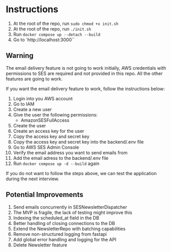 # Instructions

1. At the root of the repo, run `sudo chmod +x init.sh`
2. At the root of the repo, run `./init.sh`
3. Run `docker compose up --detach --build`
4. Go to `http://localhost:3000``

## Warning

The email delivery feature is not going to work initially, AWS credentials with permissions to SES are required and not provided in this repo. All the other features are going to work.

If you want the email delivery feature to work, follow the instructions below:

1. Login into you AWS account
2. Go to IAM
3. Create a new user
4. Give the user the following permissions:
    - AmazonSESFullAccess
5. Create the user
6. Create an access key for the user
7. Copy the access key and secret key
8. Copy the access key and secret key into the backend/.env file
9. Go to AWS SES Admin Console
10. Verify the email address you want to send emails from
11. Add the email adress to the backend/.env file
12. Run `docker compose up -d --build` again

If you do not want to follow the steps above, we can test the application during the next interview.

## Potential Improvements

1. Send emails concurrently in SESNewsletterDispatcher
2. The MVP is fragile, the lack of testing might improve this
3. Indexing the scheduled_at field in the DB
4. Better handling of closing connections to the DB
5. Extend the NewsletterRepo with batching capabilities
6. Remove non-structured logging from fastapi
7. Add global error handling and logging for the API
8. Delete Newsletter feature
